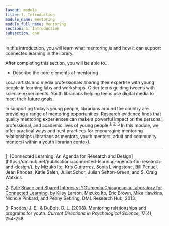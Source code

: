 ```yaml
---
layout: module
title: 1. Introduction
module_name: mentoring
module_full_name: Mentoring
section: 1. Introduction
subsection: one
---
```


In this introduction, you will learn what mentoring is and how it can support connected learning in the library.

<div class="objectives">
	<p>After completing this section, you will be able to...</p>
	<ul>
  <li>Describe the core elements of mentoring</li>
</ul>
</div>

Local artists and media professionals sharing their expertise with young people in learning labs and workshops. Older teens guiding tweens with science experiments. Youth librarians helping teens use digital media to meet their future goals. 

In supporting today’s young people, librarians around the country are providing a range of mentoring opportunities. Research evidence finds that quality mentoring experiences can make a powerful impact on the personal, professional, and academic lives of young people.<sup><a name="1" href="#fn1">1</a>, <a name="2" href="#fn2">2</a>, <a name="3" href="#fn3">3</a></sup> In this module, we offer practical ways and best practices for encouraging mentoring relationships (librarians as mentors, youth mentors, adult and community mentors) within a youth librarian context. 
<hr/>
<a name="fn1" href="#1">1</a>: [Connected Learning: An Agenda for Research and Design](https://dmlhub.net/publications/connected-learning-agenda-for-research-and-design/), by Mizuko Ito, Kris Gutiérrez, Sonia Livingstone, Bill Penuel, Jean Rhodes, Katie Salen, Juliet Schor, Julian Sefton-Green, and S. Craig Watkins.

<a name="fn2" href="#2">2</a>: [Safe Space and Shared Interests: YOUmedia Chicago as a Laboratory for Connected Learning](https://dmlhub.net/publications/safe-space-and-shared-interests-youmedia-chicago-laboratory-connected-learning/), by Kiley Larson, Mizuko Ito, Eric Brown, Mike Hawkins, Nichole Pinkard, and Penny Sebring. DML Research Hub, 2013.  

<a name="fn3" href="#3">3</a>: Rhodes, J. E., & DuBois, D. L. (2008). Mentoring relationships and programs for youth. _Current Directions in Psychological Science, 17_(4), 254-258. 

